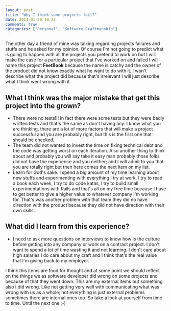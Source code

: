 ```yaml
---
layout: post
title: "Why I think some projects fail?"
date: 2014-01-30 10:22
comments: true
categories: ["Personal", "Software Craftmanship"]
---
```


The other day a friend of mine was talking regarding projects failures and stuffs and he asked for my opinion. Of course I'm not going to predict what is going to happen with all the projects you pretend to work on but I will make the case for a particular project that I've worked on and failed I will name this project **FeetBook** because the name is catchy and the owner of the product did not know exactly what he want to do with it. I won't describe what the project did because that's irrelevant I will just describe what I think went wrong with it.

## What I think was the major mistake that get this project into the grown?

* There were no tests!!! In fact there were some tests but they were badly written tests and that's the same as don't having any. I know what you are thinking, there are a lot of more factors that will make a project successful and you are probably right, but this is the first one that should be checked.
* The team did not wanted to invest the time on fixing technical debt and the code was getting worst on each iteration. Also another thing to think about and probably you will say take it easy man probably those folks did not have the experience and you neither; and I will admit to you that you are totally right but then here comes the next item on my list. 
* Learn for God's sake. I spend a big amount of my time learning about new stuffs and experimenting with everything I try at work. I try to read a book each week, I try to do code katas, I try to build small experimentations with Rails and that's all on my free time because I have to get better to give a higher value to whatever company I'm working for. That's was another problem with that team they did no have direction with the product because they did not have direction with their own skills.

## What did I learn from this experience?

* I need to ask more questions on interviews to know how is the culture before getting into any company or work on a contract project. I don't want to spend a lot of time wasting it and not learning. I don't care about high salaries I do care about my craft and I think that's the real value that I'm giving back to my employer. 

I think this items are food for thought and at some point we should reflect on the things we as software developer did wrong on some projects and because of that they went down. This are my external items but something also I did wrong. Like not getting very well with communicating what was wrong with us as a whole; not everything is just external problems sometimes there are internal ones too. So take a look at yourself from time to time. Until the next one ;-)
